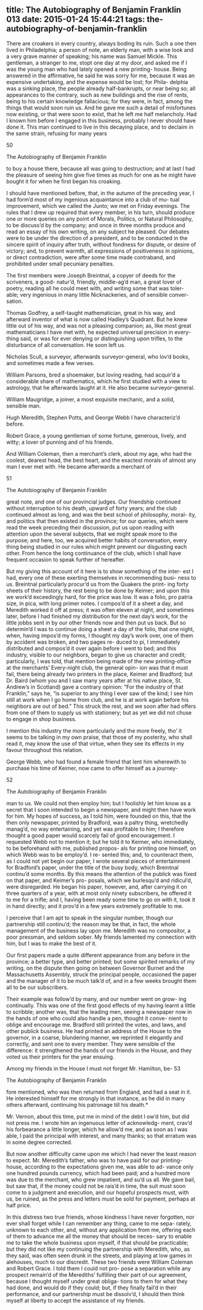 title: The Autobiography of Benjamin Franklin 013
date: 2015-01-24 15:44:21
tags: the-autobiography-of-benjamin-franklin
---

There are croakers in every country, always boding its ruin. Such a one then lived in Philadelphia; a person of note, an elderly man, with a wise look and a very grave manner of speaking; his name was Samuel Mickle. This gentleman, a stranger to me, stopt one day at my door, and asked me if I was the young man who had lately opened a new printing- house. Being answered in the affirmative, he said he was sorry for me, because it was an expensive undertaking, and the expense would be lost; for Phila- delphia was a sinking place, the people already half-bankrupts, or near being so; all appearances to the contrary, such as new buildings and the rise of rents, being to his certain knowledge fallacious; for they were, in fact, among the things that would soon ruin us. And he gave me such a detail of misfortunes now existing, or that were soon to exist, that he left me half melancholy. Had I known him before I engaged in this business, probably I never should have done it. This man continued to live in this decaying place, and to declaim in the same strain, refusing for many years

50

The Autobiography of Benjamin Franklin

to buy a house there, because all was going to destruction; and at last I had the pleasure of seeing him give five times as much for one as he might have bought it for when he first began his croaking.

I should have mentioned before, that, in the autumn of the preceding year, I had form’d most of my ingenious acquaintance into a club of mu- tual improvement, which we called the Junto; we met on Friday evenings. The rules that I drew up required that every member, in his turn, should produce one or more queries on any point of Morals, Politics, or Natural Philosophy, to be discuss’d by the company; and once in three months produce and read an essay of his own writing, on any subject he pleased. Our debates were to be under the direction of a president, and to be conducted in the sincere spirit of inquiry after truth, without fondness for dispute, or desire of victory; and, to prevent warmth, all expressions of positiveness in opinions, or direct contradiction, were after some time made contraband, and prohibited under small pecuniary penalties.

The first members were Joseph Breintnal, a copyer of deeds for the scriveners, a good- natur’d, friendly, middle-ag’d man, a great lover of poetry, reading all he could meet with, and writing some that was toler- able; very ingenious in many little Nicknackeries, and of sensible conver- sation.

Thomas Godfrey, a self-taught mathematician, great in his way, and afterward inventor of what is now called Hadley’s Quadrant. But he knew little out of his way, and was not a pleasing companion; as, like most great mathematicians I have met with, he expected universal precision in every- thing said, or was for ever denying or distinguishing upon trifles, to the disturbance of all conversation. He soon left us.

Nicholas Scull, a surveyor, afterwards surveyor-general, who lov’d books, and sometimes made a few verses.

William Parsons, bred a shoemaker, but loving reading, had acquir’d a considerable share of mathematics, which he first studied with a view to astrology, that he afterwards laught at it. He also became surveyor-general.

William Maugridge, a joiner, a most exquisite mechanic, and a solid, sensible man.

Hugh Meredith, Stephen Potts, and George Webb I have characteriz’d before.

Robert Grace, a young gentleman of some fortune, generous, lively, and witty; a lover of punning and of his friends.

And William Coleman, then a merchant’s clerk, about my age, who had the coolest, dearest head, the best heart, and the exactest morals of almost any man I ever met with. He became afterwards a merchant of

51

The Autobiography of Benjamin Franklin

great note, and one of our provincial judges. Our friendship continued without interruption to his death, upward of forty years; and the club continued almost as long, and was the best school of philosophy, moral- ity, and politics that then existed in the province; for our queries, which were read the week preceding their discussion, put us upon reading with attention upon the several subjects, that we might speak more to the purpose; and here, too, we acquired better habits of conversation, every thing being studied in our rules which might prevent our disgusting each other. From hence the long continuance of the club, which I shall have frequent occasion to speak further of hereafter.

But my giving this account of it here is to show something of the inter- est I had, every one of these exerting themselves in recommending busi- ness to us. Breintnal particularly procur’d us from the Quakers the print- ing forty sheets of their history, the rest being to be done by Keimer; and upon this we work’d exceedingly hard, for the price was low. It was a folio, pro patria size, in pica, with long primer notes. I compos’d of it a sheet a day, and Meredith worked it off at press; it was often eleven at night, and sometimes later, before I had finished my distribution for the next day’s work, for the little jobbs sent in by our other friends now and then put us back. But so determin’d I was to continue doing a sheet a day of the folio, that one night, when, having impos’d my forms, I thought my day’s work over, one of them by accident was broken, and two pages re- duced to pi, I immediately distributed and compos’d it over again before I went to bed; and this industry, visible to our neighbors, began to give us character and credit; particularly, I was told, that mention being made of the new printing-office at the merchants’ Every-night club, the general opin- ion was that it must fail, there being already two printers in the place, Keimer and Bradford; but Dr. Baird (whom you and I saw many years after at his native place, St. Andrew’s in Scotland) gave a contrary opinion: “For the industry of that Franklin,” says he, “is superior to any thing I ever saw of the kind; I see him still at work when I go home from club, and he is at work again before his neighbors are out of bed.” This struck the rest, and we soon after had offers from one of them to supply us with stationery; but as yet we did not chuse to engage in shop business.

I mention this industry the more particularly and the more freely, tho’ it seems to be talking in my own praise, that those of my posterity, who shall read it, may know the use of that virtue, when they see its effects in my favour throughout this relation.

George Webb, who had found a female friend that lent him wherewith to purchase his time of Keimer, now came to offer himself as a journey-

52

The Autobiography of Benjamin Franklin

man to us. We could not then employ him; but I foolishly let him know as a secret that I soon intended to begin a newspaper, and might then have work for him. My hopes of success, as I told him, were founded on this, that the then only newspaper, printed by Bradford, was a paltry thing, wretchedly manag’d, no way entertaining, and yet was profitable to him; I therefore thought a good paper would scarcely fail of good encouragement. I requested Webb not to mention it; but he told it to Keimer, who immediately, to be beforehand with me, published propos- als for printing one himself, on which Webb was to be employ’d. I re- sented this; and, to counteract them, as I could not yet begin our paper, I wrote several pieces of entertainment for Bradford’s paper, under the title of the busy body, which Breintnal continu’d some months. By this means the attention of the publick was fixed on that paper, and Keimer’s pro- posals, which we burlesqu’d and ridicul’d, were disregarded. He began his paper, however, and, after carrying it on three quarters of a year, with at most only ninety subscribers, he offered it to me for a trifle; and I, having been ready some time to go on with it, took it in hand directly; and it prov’d in a few years extremely profitable to me.

I perceive that I am apt to speak in the singular number, though our partnership still continu’d; the reason may be that, in fact, the whole management of the business lay upon me. Meredith was no compositor, a poor pressman, and seldom sober. My friends lamented my connection with him, but I was to make the best of it.

Our first papers made a quite different appearance from any before in the province; a better type, and better printed; but some spirited remarks of my writing, on the dispute then going on between Governor Burnet and the Massachusetts Assembly, struck the principal people, occasioned the paper and the manager of it to be much talk’d of, and in a few weeks brought them all to be our subscribers.

Their example was follow’d by many, and our number went on grow- ing continually. This was one of the first good effects of my having learnt a little to scribble; another was, that the leading men, seeing a newspaper now in the hands of one who could also handle a pen, thought it conve- nient to oblige and encourage me. Bradford still printed the votes, and laws, and other publick business. He had printed an address of the House to the governor, in a coarse, blundering manner, we reprinted it elegantly and correctly, and sent one to every member. They were sensible of the difference: it strengthened the hands of our friends in the House, and they voted us their printers for the year ensuing.

Among my friends in the House I must not forget Mr. Hamilton, be- 53

The Autobiography of Benjamin Franklin

fore mentioned, who was then returned from England, and had a seat in it. He interested himself for me strongly in that instance, as he did in many others afterward, continuing his patronage till his death.*

Mr. Vernon, about this time, put me in mind of the debt I ow’d him, but did not press me. I wrote him an ingenuous letter of acknowledg- ment, crav’d his forbearance a little longer, which he allow’d me, and as soon as I was able, I paid the principal with interest, and many thanks; so that erratum was in some degree corrected.

But now another difficulty came upon me which I had never the least reason to expect. Mr. Meredith’s father, who was to have paid for our printing-house, according to the expectations given me, was able to ad- vance only one hundred pounds currency, which had been paid; and a hundred more was due to the merchant, who grew impatient, and su’d us all. We gave bail, but saw that, if the money could not be rais’d in time, the suit must soon come to a judgment and execution, and our hopeful prospects must, with us, be ruined, as the press and letters must be sold for payment, perhaps at half price.

In this distress two true friends, whose kindness I have never forgotten, nor ever shall forget while I can remember any thing, came to me sepa- rately, unknown to each other, and, without any application from me, offering each of them to advance me all the money that should be neces- sary to enable me to take the whole business upon myself, if that should be practicable; but they did not like my continuing the partnership with Meredith, who, as they said, was often seen drunk in the streets, and playing at low games in alehouses, much to our discredit. These two friends were William Coleman and Robert Grace. I told them I could not pro- pose a separation while any prospect remain’d of the Merediths’ fulfilling their part of our agreement, because I thought myself under great obliga- tions to them for what they had done, and would do if they could; but, if they finally fail’d in their performance, and our partnership must be dissolv’d, I should then think myself at liberty to accept the assistance of my friends.

